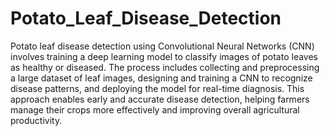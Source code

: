 # Potato_Leaf_Disease_Detection
Potato leaf disease detection using Convolutional Neural Networks (CNN) involves training a deep learning model to classify images of potato leaves as healthy or diseased. The process includes collecting and preprocessing a large dataset of leaf images, designing and training a CNN to recognize disease patterns, and deploying the model for real-time diagnosis. This approach enables early and accurate disease detection, helping farmers manage their crops more effectively and improving overall agricultural productivity.
